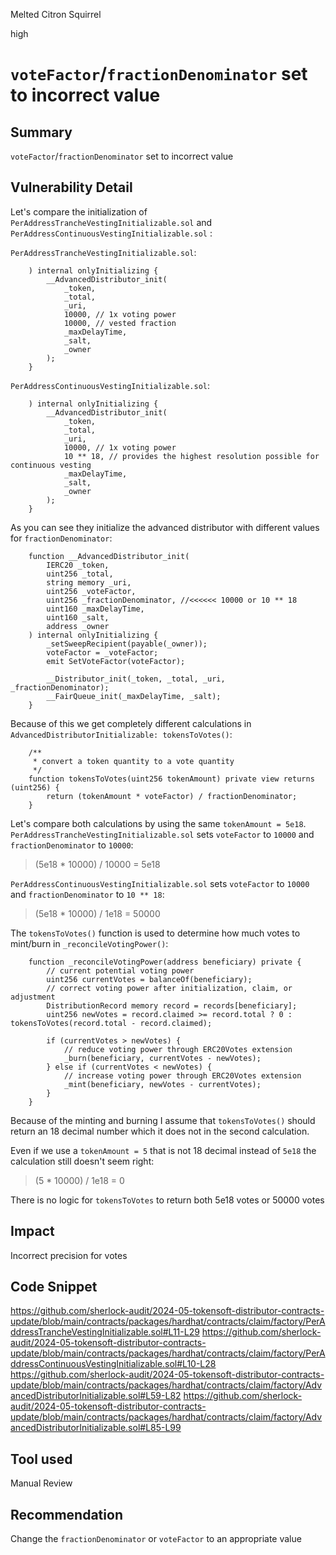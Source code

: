 Melted Citron Squirrel

high

# `voteFactor`/`fractionDenominator` set to incorrect value

## Summary
`voteFactor`/`fractionDenominator` set to incorrect value

## Vulnerability Detail
Let's compare the initialization of `PerAddressTrancheVestingInitializable.sol` and `PerAddressContinuousVestingInitializable.sol` :

`PerAddressTrancheVestingInitializable.sol`:
```solidity
    ) internal onlyInitializing {
        __AdvancedDistributor_init(
            _token,
            _total,
            _uri,
            10000, // 1x voting power
            10000, // vested fraction
            _maxDelayTime,
            _salt,
            _owner
        );
    }
```

`PerAddressContinuousVestingInitializable.sol`:
```solidity
    ) internal onlyInitializing {
        __AdvancedDistributor_init(
            _token,
            _total,
            _uri,
            10000, // 1x voting power
            10 ** 18, // provides the highest resolution possible for continuous vesting
            _maxDelayTime,
            _salt,
            _owner
        );
    }
```
As you can see they initialize the advanced distributor with different values for `fractionDenominator`:
```solidity
    function __AdvancedDistributor_init(
        IERC20 _token,
        uint256 _total,
        string memory _uri,
        uint256 _voteFactor,
        uint256 _fractionDenominator, //<<<<<< 10000 or 10 ** 18
        uint160 _maxDelayTime,
        uint160 _salt,
        address _owner
    ) internal onlyInitializing {
        _setSweepRecipient(payable(_owner));
        voteFactor = _voteFactor;
        emit SetVoteFactor(voteFactor);

        __Distributor_init(_token, _total, _uri, _fractionDenominator);
        __FairQueue_init(_maxDelayTime, _salt);
    }
```

Because of this we get completely different calculations in `AdvancedDistributorInitializable: tokensToVotes()`:
```solidity
    /**
     * convert a token quantity to a vote quantity
     */
    function tokensToVotes(uint256 tokenAmount) private view returns (uint256) {
        return (tokenAmount * voteFactor) / fractionDenominator;
    }
```
Let's compare both calculations by using the same `tokenAmount = 5e18`.
`PerAddressTrancheVestingInitializable.sol` sets `voteFactor` to `10000` and `fractionDenominator` to `10000`:
> (5e18 * 10000) / 10000 = 5e18

`PerAddressContinuousVestingInitializable.sol` sets `voteFactor` to `10000` and `fractionDenominator` to `10 ** 18`:
> (5e18 * 10000) / 1e18 = 50000

The `tokensToVotes()` function is used to determine how much votes to mint/burn in `_reconcileVotingPower()`:
```solidity
    function _reconcileVotingPower(address beneficiary) private {
        // current potential voting power
        uint256 currentVotes = balanceOf(beneficiary);
        // correct voting power after initialization, claim, or adjustment
        DistributionRecord memory record = records[beneficiary];
        uint256 newVotes = record.claimed >= record.total ? 0 : tokensToVotes(record.total - record.claimed);

        if (currentVotes > newVotes) {
            // reduce voting power through ERC20Votes extension
            _burn(beneficiary, currentVotes - newVotes);
        } else if (currentVotes < newVotes) {
            // increase voting power through ERC20Votes extension
            _mint(beneficiary, newVotes - currentVotes);
        }
    }
```
Because of the minting and burning I assume that `tokensToVotes()` should return an 18 decimal number which it does not in the second calculation.

Even if we use a `tokenAmount = 5` that is not 18 decimal instead of `5e18` the calculation still doesn't seem right:
> (5 * 10000) / 1e18 = 0

There is no logic for `tokensToVotes` to return both 5e18 votes or 50000 votes

## Impact
Incorrect precision for votes

## Code Snippet
https://github.com/sherlock-audit/2024-05-tokensoft-distributor-contracts-update/blob/main/contracts/packages/hardhat/contracts/claim/factory/PerAddressTrancheVestingInitializable.sol#L11-L29
https://github.com/sherlock-audit/2024-05-tokensoft-distributor-contracts-update/blob/main/contracts/packages/hardhat/contracts/claim/factory/PerAddressContinuousVestingInitializable.sol#L10-L28
https://github.com/sherlock-audit/2024-05-tokensoft-distributor-contracts-update/blob/main/contracts/packages/hardhat/contracts/claim/factory/AdvancedDistributorInitializable.sol#L59-L82
https://github.com/sherlock-audit/2024-05-tokensoft-distributor-contracts-update/blob/main/contracts/packages/hardhat/contracts/claim/factory/AdvancedDistributorInitializable.sol#L85-L99

## Tool used

Manual Review

## Recommendation
Change the `fractionDenominator` or `voteFactor` to an appropriate value
